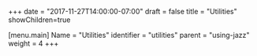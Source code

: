 +++
date = "2017-11-27T14:00:00-07:00"
draft = false
title = "Utilities"
showChildren=true

[menu.main]
Name = "Utilities"
identifier = "utilities"
parent = "using-jazz"
weight = 4
+++


